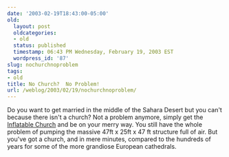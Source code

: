 ```yaml
---
date: '2003-02-19T18:43:00-05:00'
old:
  layout: post
  oldcategories:
  - old
  status: published
  timestamp: 06:43 PM Wednesday, February 19, 2003 EST
  wordpress_id: '87'
slug: nochurchnoproblem
tags:
- old
title: No Church?  No Problem!
url: /weblog/2003/02/19/nochurchnoproblem/
---
```


Do you want to get married in the middle of the Sahara Desert but you can't
because there isn't a church?  Not a problem anymore, simply get the
[Inflatable Church](http://www.inflatablechurch.com/) and be on your merry way.
You still have the whole problem of pumping the massive 47ft x 25ft x 47 ft
structure full of air.  But you've got a church, and in mere minutes, compared
to the hundreds of years for some of the more grandiose European cathedrals.

